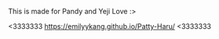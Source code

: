 This is made for Pandy and Yeji Love :>

<3333333
https://emilyykang.github.io/Patty-Haru/
<3333333
